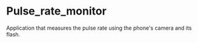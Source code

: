 # Pulse_rate_monitor

Application that measures the pulse rate using the phone's camera and its flash.

